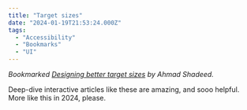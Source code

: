 ```yaml
---
title: "Target sizes"
date: "2024-01-19T21:53:24.000Z"
tags: 
  - "Accessibility"
  - "Bookmarks"
  - "UI"
---
```


_Bookmarked [Designing better target sizes](https://ishadeed.com/article/target-size) by Ahmad Shadeed._

Deep-dive interactive articles like these are amazing, and sooo helpful. More like this in 2024, please.
